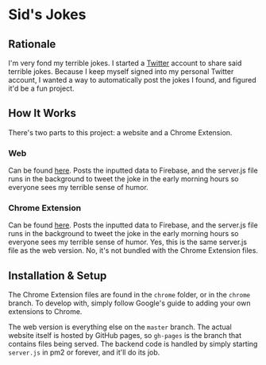 # Sid's Jokes

## Rationale

I'm very fond my terrible jokes. I started a [Twitter](http://twitter.com/sidsjokes)
account to share said terrible jokes. Because I keep myself signed into my personal Twitter
account, I wanted a way to automatically post the jokes I found, and figured it'd be a fun
project.

## How It Works

There's two parts to this project: a website and a Chrome Extension.

### Web

Can be found [here](http://captainsidd.com/sidsJokes).
Posts the inputted data to Firebase, and the server.js file runs in the
background to tweet the joke in the early morning hours so everyone sees my terrible
sense of humor.

### Chrome Extension

Can be found [here](https://chrome.google.com/webstore/detail/sids-jokes/kjgjbokkjalcjfdkbhcnnfbcdlampefl).
Posts the inputted data to Firebase, and the server.js file runs in the
background to tweet the joke in the early morning hours so everyone sees my terrible
sense of humor. Yes, this is the same server.js file as the web version. No, it's not bundled
with the Chrome Extension files.

## Installation & Setup

The Chrome Extension files are found in the `chrome` folder, or in the `chrome` branch. To
develop with, simply follow Google's guide to adding your own extensions to Chrome.

The web version is everything else on the `master` branch. The actual website itself is
hosted by GitHub pages, so `gh-pages` is the branch that contains files being served.
The backend code is handled by simply starting `server.js` in pm2 or forever, and it'll do its
job.

